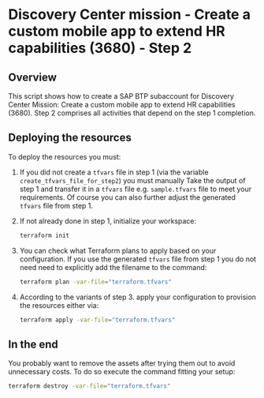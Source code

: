 # Discovery Center mission - Create a custom mobile app to extend HR capabilities (3680) - Step 2

## Overview

This script shows how to create a SAP BTP subaccount for Discovery Center Mission: Create a custom mobile app to extend HR capabilities (3680). Step 2 comprises all activities that depend on the step 1 completion.

## Deploying the resources

To deploy the resources you must:


1. If you did not create a `tfvars` file in step 1 (via the variable `create_tfvars_file_for_step2`) you must manually Take the output of step 1 and transfer it in a `tfvars` file e.g. `sample.tfvars` file to meet your requirements. Of course you can also further adjust the generated `tfvars` file from step 1.

2. If not already done in step 1, initialize your workspace:

   ```bash
   terraform init
   ```

3. You can check what Terraform plans to apply based on your configuration. If you use the generated `tfvars` file from step 1 you do not need need to explicitly add the filename to the command:

   ```bash
   terraform plan -var-file="terraform.tfvars" 
   ```

4. According to the variants of step 3. apply your configuration to provision the resources either via:

   ```bash
   terraform apply -var-file="terraform.tfvars"
   ```

## In the end

You probably want to remove the assets after trying them out to avoid unnecessary costs. To do so execute the command fitting your setup:

```bash
terraform destroy -var-file="terraform.tfvars" 
```
